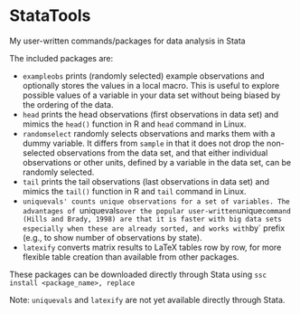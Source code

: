 # StataTools
My user-written commands/packages for data analysis in Stata

The included packages are:
- `exampleobs` prints (randomly selected) example observations and optionally stores the values in a local macro. This is useful to explore possible values of a variable in your data set without being biased by the ordering of the data.
- `head` prints the head observations (first observations in data set) and mimics the `head()` function in R and `head` command in Linux.
- `randomselect` randomly selects observations and marks them with a dummy variable. It differs from `sample` in that it does not drop the non-selected observations from the data set, and that either individual observations or other units, defined by a variable in the data set, can be randomly selected.
- `tail` prints the tail observations (last observations in data set) and mimics the `tail()` function in R and `tail` command in Linux.
- `uniquevals' counts unique observations for a set of variables. The advantages of `uniquevals` over the popular user-written `unique` command (Hills and Brady, 1998) are that it is faster with big data sets especially when these are already sorted, and works with `by` prefix (e.g., to show number of observations by state).
- `latexify` converts matrix results to LaTeX tables row by row, for more flexible table creation than available from other packages.

These packages can be downloaded directly through Stata using `ssc install <package_name>, replace`

Note: `uniquevals` and `latexify` are not yet available directly through Stata.
